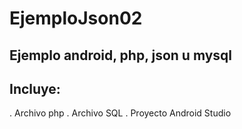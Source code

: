 # EjemploJson02
## Ejemplo android, php, json u mysql
## Incluye:
.  Archivo php
.  Archivo SQL
.  Proyecto Android Studio
